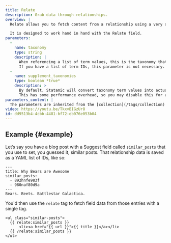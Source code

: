 ```yaml
---
title: Relate
description: Grab data through relationships.
overview: |
  Relate allows you to fetch content from a relationship using a very simple tag syntax. Relate tags can even be nested inside each other.

  It is designed to work hand in hand with the Relate field.
parameters:
  -
    name: taxonomy
    type: string
    description: |
      When referencing a list of term values, this is the taxonomy that you'd like to pull them from.
      If you have a list of term IDs, this parameter is not necessary. [More details](/taxonomies#without-taxonomizing)
  -
    name: supplement_taxonomies
    type: boolean *true*
    description: >
      By default, Statamic will convert taxonomy term values into actual term objects that you may loop through.
      This has some performance overhead, so you may disable this for a speed boost if taxonomies aren't necessary.
parameters_content: |
  The parameters are inherited from the [collection](/tags/collection) tag. Everything available there is available here.
video: https://youtu.be/TkxvBIGzUr8
id: dd9513b4-4cbb-4481-bf72-eb076e053b04
---
```


## Example {#example}

Let’s say you have a blog post with a Suggest field called `similar_posts` that you use to set, you guessed it, similar posts. That relationship data is saved as a YAML list of IDs, like so:

``` .language-markdown
---
title: Why Bears are Awesome
similar_posts:
  - 892hnfe983f
  - 980naf80d9a
---
Bears. Beets. Battlestar Galactica.
```

You'd then use the `relate` tag to fetch field data from those entries with a single tag.

```
<ul class="similar-posts">
  {{ relate:similar_posts }}
      <li><a href="{{ url }}">{{ title }}</a></li>
  {{ /relate:similar_posts }}
</ul>
```
